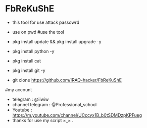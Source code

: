 # FbReKuShE
* this tool for use attack passowrd
* use on pwd 
#use the tool 

* pkg install update && pkg install upgrade -y 
* pkg install python -y
* pkg install cat 
* pkg install git -y
* git clone https://github.com/IRAQ-hacker/FbReKuShE

#my account 
* telegram : @iiwiw
* channel telegram : @Professional_school
* Youtube : https://m.youtube.com/channel/UCccyx1B_b0tSDMDzpKPFueg
* thanks for use my script ×_× .
